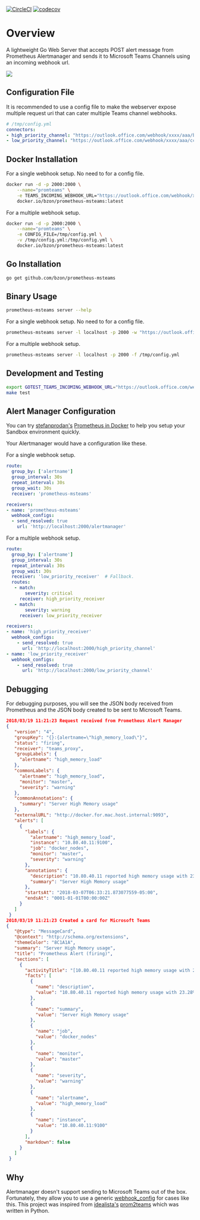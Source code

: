 [![CircleCI](https://circleci.com/gh/bzon/prometheus-msteams.svg?style=svg)](https://circleci.com/gh/bzon/prometheus-msteams)
[![codecov](https://codecov.io/gh/bzon/prometheus-msteams/branch/master/graph/badge.svg)](https://codecov.io/gh/bzon/prometheus-msteams)

# Overview

A lightweight Go Web Server that accepts POST alert message from Prometheus Alertmanager and sends it to Microsoft Teams Channels using an incoming webhook url.

![](./docs/teams_screenshot.png)

## Configuration File

It is recommended to use a config file to make the webserver expose multiple request uri that can cater multiple Teams channel webhooks.

```yaml
# /tmp/config.yml
connectors:
- high_priority_channel: "https://outlook.office.com/webhook/xxxx/aaa/bbb"
- low_priority_channel: "https://outlook.office.com/webhook/xxxx/aaa/ccc"
```

## Docker Installation

For a single webhook setup. No need to for a config file.

```bash
docker run -d -p 2000:2000 \
    --name="promteams" \
    -e TEAMS_INCOMING_WEBHOOK_URL="https://outlook.office.com/webhook/xxxx/aaa/bbb" \
    docker.io/bzon/prometheus-msteams:latest
```

For a multiple webhook setup.

```bash
docker run -d -p 2000:2000 \
    --name="promteams" \
    -e CONFIG_FILE=/tmp/config.yml \
    -v /tmp/config.yml:/tmp/config.yml \
    docker.io/bzon/prometheus-msteams:latest
```

## Go Installation

```bash
go get github.com/bzon/prometheus-msteams
```

## Binary Usage

```bash
prometheus-msteams server --help
```

For a single webhook setup. No need to for a config file.

```bash
prometheus-msteams server -l localhost -p 2000 -w "https://outlook.office.com/webhook/xxxx-xxxx-xxx"
```

For a multiple webhook setup.

```bash
prometheus-msteams server -l localhost -p 2000 -f /tmp/config.yml
```

## Development and Testing

```bash
export GOTEST_TEAMS_INCOMING_WEBHOOK_URL="https://outlook.office.com/webhook/xxxx-xxxx-xxx"
make test
```

## Alert Manager Configuration

You can try [stefanprodan's](https://github.com/stefanprodan) [Prometheus in Docker](https://github.com/stefanprodan/dockprom) to help you setup your Sandbox environment quickly.

Your Alertmanager would have a configuration like these.

For a single webhook setup.

```yaml
route:
  group_by: ['alertname']
  group_interval: 30s
  repeat_interval: 30s
  group_wait: 30s
  receiver: 'prometheus-msteams'

receivers:
- name: 'prometheus-msteams'
  webhook_configs:
  - send_resolved: true
    url: 'http://localhost:2000/alertmanager'
```

For a multiple webhook setup.

```yaml
route:
  group_by: ['alertname']
  group_interval: 30s
  repeat_interval: 30s
  group_wait: 30s
  receiver: 'low_priority_receiver'  # Fallback.
  routes:
   - match:
       severity: critical
     receiver: high_priority_receiver
   - match:
       severity: warning
     receiver: low_priority_receiver

receivers:
- name: 'high_priority_receiver'
  webhook_configs:
    - send_resolved: true
      url: 'http://localhost:2000/high_priority_channel'
- name: 'low_priority_receiver'
  webhook_configs:
    - send_resolved: true
      url: 'http://localhost:2000/low_priority_channel'
```

## Debugging

For debugging purposes, you will see the JSON body received from Prometheus and the JSON body created to be sent to Microsoft Teams.

```json
2018/03/19 11:21:23 Request received from Prometheus Alert Manager
{
   "version": "4",
   "groupKey": "{}:{alertname=\"high_memory_load\"}",
   "status": "firing",
   "receiver": "teams_proxy",
   "groupLabels": {
     "alertname": "high_memory_load"
   },
   "commonLabels": {
     "alertname": "high_memory_load",
     "monitor": "master",
     "severity": "warning"
   },
   "commonAnnotations": {
     "summary": "Server High Memory usage"
   },
   "externalURL": "http://docker.for.mac.host.internal:9093",
   "alerts": [
     {
       "labels": {
         "alertname": "high_memory_load",
         "instance": "10.80.40.11:9100",
         "job": "docker_nodes",
         "monitor": "master",
         "severity": "warning"
       },
       "annotations": {
         "description": "10.80.40.11 reported high memory usage with 23.28%.",
         "summary": "Server High Memory usage"
       },
       "startsAt": "2018-03-07T06:33:21.873077559-05:00",
       "endsAt": "0001-01-01T00:00:00Z"
     }
   ]
 }
2018/03/19 11:21:23 Created a card for Microsoft Teams
{
   "@type": "MessageCard",
   "@context": "http://schema.org/extensions",
   "themeColor": "8C1A1A",
   "summary": "Server High Memory usage",
   "title": "Prometheus Alert (firing)",
   "sections": [
     {
       "activityTitle": "[10.80.40.11 reported high memory usage with 23.28%.](http://docker.for.mac.host.internal:9093)",
       "facts": [
         {
           "name": "description",
           "value": "10.80.40.11 reported high memory usage with 23.28%."
         },
         {
           "name": "summary",
           "value": "Server High Memory usage"
         },
         {
           "name": "job",
           "value": "docker_nodes"
         },
         {
           "name": "monitor",
           "value": "master"
         },
         {
           "name": "severity",
           "value": "warning"
         },
         {
           "name": "alertname",
           "value": "high_memory_load"
         },
         {
           "name": "instance",
           "value": "10.80.40.11:9100"
         }
       ],
       "markdown": false
     }
   ]
 }
```

## Why

Alertmanager doesn't support sending to Microsoft Teams out of the box. Fortunately, they allow you to use a generic [webhook_config](https://prometheus.io/docs/alerting/configuration/#webhook_config) for cases like this. This project was inspired from [idealista's](https://github.com/idealista/) [prom2teams](https://github.com/idealista/prom2teams) which was written in Python. 
